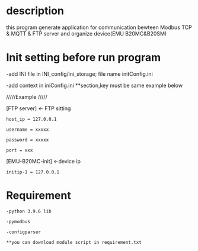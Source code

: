 # description
  this program generate application for communication bewteen Modbus TCP & MQTT & FTP server and organize device(EMU B20MC&B20SM)
# Init setting before run program

  -add INI file in INI_config/ini_storage; file name initConfig.ini
  
  -add context in iniConfig.ini **section,key must be same example below
  
  /////Example ///// 
  
  [FTP server] <- FTP sitting
  
    host_ip = 127.0.0.1
    
    username = xxxxx
    
    password = xxxxx
    
    port = xxx

  [EMU-B20MC-init] <-device ip
  
    initip-1 = 127.0.0.1
    
  # Requirement
    -python 3.9.6 lib
    
    -pymodbus
    
    -configparser
    
    **you can download module script in requirement.txt
    
    
